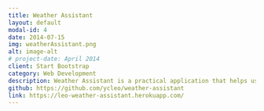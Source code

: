 ```yaml
---
title: Weather Assistant
layout: default
modal-id: 4
date: 2014-07-15
img: weatherAssistant.png
alt: image-alt
# project-date: April 2014
client: Start Bootstrap
category: Web Development
description: Weather Assistant is a practical application that helps users to check out the weather based on the searching location. <strong>"mapbox.com"</strong> and <strong>"weatherstack.com"</strong> are the APIs we used in the application.   
github: https://github.com/ycleo/weather-assistant
link: https://leo-weather-assistant.herokuapp.com/
---
```

